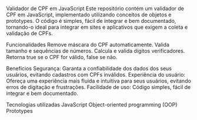 
Validador de CPF em JavaScript
Este repositório contém um validador de CPF em JavaScript, implementado utilizando conceitos de objetos e prototypes. O código é simples, fácil de integrar e bem documentado, tornando-o ideal para integrar em sites e aplicativos que exigem a coleta e validação de CPFs.

Funcionalidades
Remove máscara do CPF automaticamente.
Valida tamanho e sequências de números.
Calcula e valida dígitos verificadores.
Retorna true se o CPF for válido, false se não.

Benefícios
Segurança: Garanta a confiabilidade dos dados dos seus usuários, evitando cadastros com CPFs inválidos.
Experiência do usuário: Ofereça uma experiência mais fluida e intuitiva para seus usuários, evitando erros de digitação e frustrações.
Facilidade de uso: Código simples, fácil de integrar e bem documentado.

Tecnologias utilizadas
JavaScript
Object-oriented programming (OOP)
Prototypes
